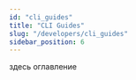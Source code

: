 ```yaml
---
id: "cli_guides"
title: "CLI Guides"
slug: "/developers/cli_guides"
sidebar_position: 6
---
```


здесь оглавление